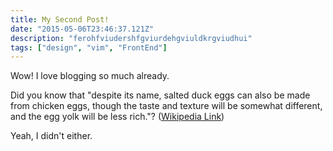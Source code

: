 ```yaml
---
title: My Second Post!
date: "2015-05-06T23:46:37.121Z"
description: "ferohfviudershfgviurdehgviuldkrgviudhui"
tags: ["design", "vim", "FrontEnd"]
---
```


Wow! I love blogging so much already.

Did you know that "despite its name, salted duck eggs can also be made from
chicken eggs, though the taste and texture will be somewhat different, and the
egg yolk will be less rich."?
([Wikipedia Link](http://en.wikipedia.org/wiki/Salted_duck_egg))

Yeah, I didn't either.
